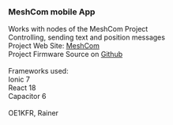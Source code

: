 <h3>MeshCom mobile App</h3>

Works with nodes of the MeshCom Project <br>
Controlling, sending text and position messages <br>
Project Web Site: [MeshCom](https://icssw.org/en/meshcom-2-0-protokoll/)<br>
Project Firmware Source on [Github](https://github.com/icssw-org/MeshCom-Firmware)<br><br>
Frameworks used: <br>
Ionic 7<br>
React 18<br>
Capacitor 6<br><br>
OE1KFR, Rainer<br>

